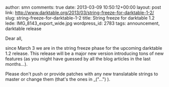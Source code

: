 author: smn
comments: true
date: 2013-03-09 10:50:12+00:00
layout: post
link: http://www.darktable.org/2013/03/string-freeze-for-darktable-1-2/
slug: string-freeze-for-darktable-1-2
title: String freeze for darktable 1.2
lede: IMG_8143_export_wide.jpg
wordpress_id: 2783
tags: announcement, darktable release

Dear all,

since March 3 we are in the string freeze phase for the upcoming darktable 1.2 release. This release will be a major new version introducing tons of new features (as you might have guessed by all the blog articles in the last months...).

Please don't push or provide patches with any new translatable strings to master or change them (that's the ones in _("...") ).
